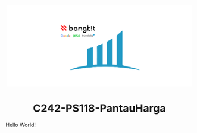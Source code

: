 <p align="center"><img src="profile\logo x bangkit.png" width="500px"></p>
<h1 align="center"> C242-PS118-PantauHarga </h1>

Hello World!